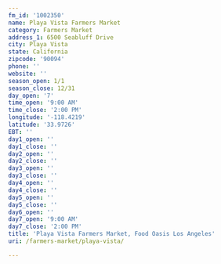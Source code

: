 ```yaml
---
fm_id: '1002350'
name: Playa Vista Farmers Market
category: Farmers Market
address_1: 6500 Seabluff Drive
city: Playa Vista
state: California
zipcode: '90094'
phone: ''
website: ''
season_open: 1/1
season_close: 12/31
day_open: '7'
time_open: '9:00 AM'
time_close: '2:00 PM'
longitude: '-118.4219'
latitude: '33.9726'
EBT: ''
day1_open: ''
day1_close: ''
day2_open: ''
day2_close: ''
day3_open: ''
day3_close: ''
day4_open: ''
day4_close: ''
day5_open: ''
day5_close: ''
day6_open: ''
day7_open: '9:00 AM'
day7_close: '2:00 PM'
title: 'Playa Vista Farmers Market, Food Oasis Los Angeles'
uri: /farmers-market/playa-vista/

---
```

